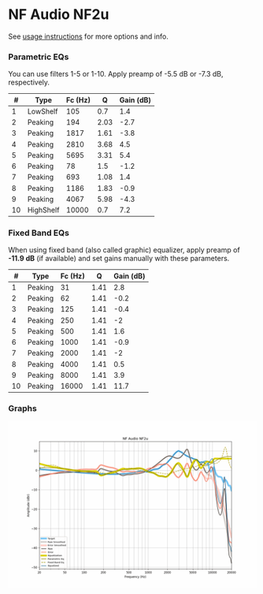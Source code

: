 # NF Audio NF2u
See [usage instructions](https://github.com/jaakkopasanen/AutoEq#usage) for more options and info.

### Parametric EQs
You can use filters 1-5 or 1-10. Apply preamp of -5.5 dB or -7.3 dB, respectively.

|   # | Type      |   Fc (Hz) |    Q |   Gain (dB) |
|-----|-----------|-----------|------|-------------|
|   1 | LowShelf  |       105 | 0.7  |         1.4 |
|   2 | Peaking   |       194 | 2.03 |        -2.7 |
|   3 | Peaking   |      1817 | 1.61 |        -3.8 |
|   4 | Peaking   |      2810 | 3.68 |         4.5 |
|   5 | Peaking   |      5695 | 3.31 |         5.4 |
|   6 | Peaking   |        78 | 1.5  |        -1.2 |
|   7 | Peaking   |       693 | 1.08 |         1.4 |
|   8 | Peaking   |      1186 | 1.83 |        -0.9 |
|   9 | Peaking   |      4067 | 5.98 |        -4.3 |
|  10 | HighShelf |     10000 | 0.7  |         7.2 |

### Fixed Band EQs
When using fixed band (also called graphic) equalizer, apply preamp of **-11.9 dB** (if available) and set gains manually with these parameters.

|   # | Type    |   Fc (Hz) |    Q |   Gain (dB) |
|-----|---------|-----------|------|-------------|
|   1 | Peaking |        31 | 1.41 |         2.8 |
|   2 | Peaking |        62 | 1.41 |        -0.2 |
|   3 | Peaking |       125 | 1.41 |        -0.4 |
|   4 | Peaking |       250 | 1.41 |        -2   |
|   5 | Peaking |       500 | 1.41 |         1.6 |
|   6 | Peaking |      1000 | 1.41 |        -0.9 |
|   7 | Peaking |      2000 | 1.41 |        -2   |
|   8 | Peaking |      4000 | 1.41 |         0.5 |
|   9 | Peaking |      8000 | 1.41 |         3.9 |
|  10 | Peaking |     16000 | 1.41 |        11.7 |

### Graphs
![](./NF%20Audio%20NF2u.png)
